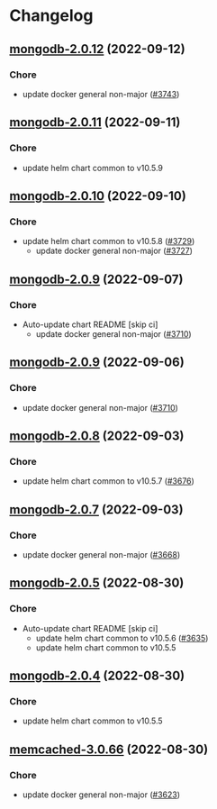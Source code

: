 # Changelog



## [mongodb-2.0.12](https://github.com/truecharts/charts/compare/mongodb-2.0.11...mongodb-2.0.12) (2022-09-12)

### Chore

- update docker general non-major ([#3743](https://github.com/truecharts/charts/issues/3743))




## [mongodb-2.0.11](https://github.com/truecharts/charts/compare/mongodb-2.0.10...mongodb-2.0.11) (2022-09-11)

### Chore

- update helm chart common to v10.5.9




## [mongodb-2.0.10](https://github.com/truecharts/charts/compare/mongodb-2.0.9...mongodb-2.0.10) (2022-09-10)

### Chore

- update helm chart common to v10.5.8 ([#3729](https://github.com/truecharts/charts/issues/3729))
  - update docker general non-major ([#3727](https://github.com/truecharts/charts/issues/3727))




## [mongodb-2.0.9](https://github.com/truecharts/charts/compare/mongodb-2.0.8...mongodb-2.0.9) (2022-09-07)

### Chore

- Auto-update chart README [skip ci]
  - update docker general non-major ([#3710](https://github.com/truecharts/charts/issues/3710))




## [mongodb-2.0.9](https://github.com/truecharts/charts/compare/mongodb-2.0.8...mongodb-2.0.9) (2022-09-06)

### Chore

- update docker general non-major ([#3710](https://github.com/truecharts/charts/issues/3710))




## [mongodb-2.0.8](https://github.com/truecharts/charts/compare/mongodb-2.0.7...mongodb-2.0.8) (2022-09-03)

### Chore

- update helm chart common to v10.5.7 ([#3676](https://github.com/truecharts/charts/issues/3676))




## [mongodb-2.0.7](https://github.com/truecharts/charts/compare/mongodb-2.0.6...mongodb-2.0.7) (2022-09-03)

### Chore

- update docker general non-major ([#3668](https://github.com/truecharts/charts/issues/3668))





## [mongodb-2.0.5](https://github.com/truecharts/charts/compare/mongodb-2.0.3...mongodb-2.0.5) (2022-08-30)

### Chore

- Auto-update chart README [skip ci]
  - update helm chart common to v10.5.6 ([#3635](https://github.com/truecharts/charts/issues/3635))
  - update helm chart common to v10.5.5




## [mongodb-2.0.4](https://github.com/truecharts/charts/compare/mongodb-2.0.3...mongodb-2.0.4) (2022-08-30)

### Chore

- update helm chart common to v10.5.5




## [memcached-3.0.66](https://github.com/truecharts/charts/compare/memcached-3.0.65...memcached-3.0.66) (2022-08-30)

### Chore

- update docker general non-major ([#3623](https://github.com/truecharts/charts/issues/3623))




